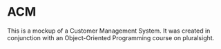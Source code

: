 # ACM
This is a mockup of a Customer Management System. It was created in conjunction with an Object-Oriented Programming course on pluralsight.
